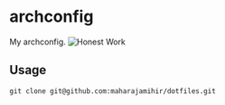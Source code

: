 # archconfig
My archconfig.
![Honest Work](https://i.kym-cdn.com/entries/icons/original/000/028/021/work.jpg)

## Usage 

```shell
git clone git@github.com:maharajamihir/dotfiles.git
```
